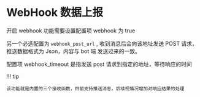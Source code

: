 # WebHook 数据上报

开启 webhook 功能需要设置配置项 webhook 为 true

另一个必选配置为 `webhook_post_url` , 收到消息后会向该地址发送 POST 请求，推送数据格式为 Json，内容与 bot 端 发送过来的一致。

配置项 webhook_timeout 是指发送 post 请求到指定的地址，等待响应的时间

!!! tip

    该功能就是内置的三个接收函数，目前支持推送消息，后续视情况增加对响应结果的处理
